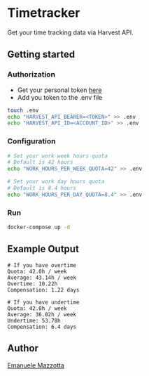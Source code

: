 # Timetracker

Get your time tracking data via Harvest API. 

## Getting started

### Authorization

* Get your personal token [here](https://id.getharvest.com/oauth2/access_tokens/new)
* Add you token to the .env file
```bash
touch .env
echo "HARVEST_API_BEARER=<TOKEN>" >> .env
echo "HARVEST_API_ID=<ACCOUNT_ID>" >> .env
```
### Configuration

```bash
# Set your work week hours quota
# Default is 42 hours
echo "WORK_HOURS_PER_WEEK_QUOTA=42" >> .env

# Set your work day hours quota
# Default is 8.4 hours
echo "WORK_HOURS_PER_DAY_QUOTA=8.4" >> .env
```

### Run

```bash
docker-compose up -d
```

## Example Output

```text
# If you have overtime
Quota: 42.0h / week
Average: 43.14h / week
Overtime: 10.22h
Compensation: 1.22 days

# If you have undertime
Quota: 42.0h / week
Average: 36.02h / week
Undertime: 53.78h
Compensation: 6.4 days
```

## Author

[Emanuele Mazzotta](mailto:hello@mazzotta.me)
